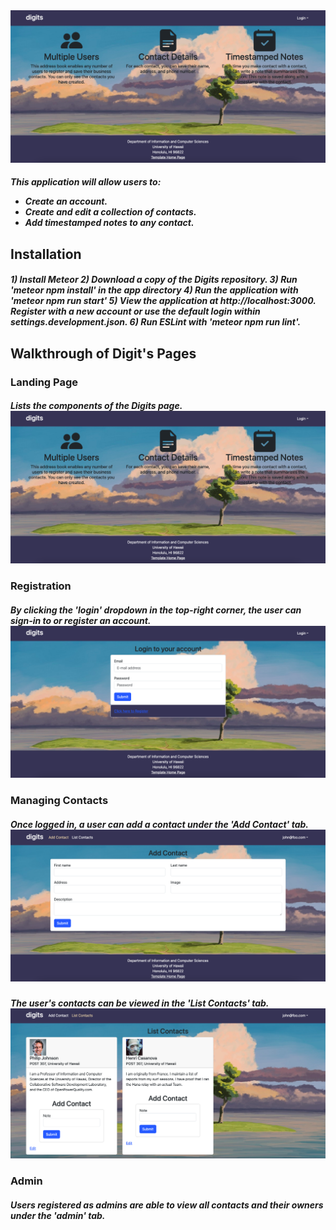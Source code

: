 <img src="doc/landingss.png">

<h5>This application will allow users to:
<ul>
    <li>Create an account.
    <li>Create and edit a collection of contacts.
    <li>Add timestamped notes to any contact. 
</ul>

<h2>Installation
<h5>
1) Install Meteor 
2) Download a copy of the Digits repository. 
3) Run 'meteor npm install' in the app directory
4) Run the application with 'meteor npm run start'
5) View the application at http://localhost:3000. Register with a new account or use the default login within settings.development.json. 
6) Run ESLint with 'meteor npm run lint'.

<h2>Walkthrough of Digit's Pages
<h3>Landing Page
<h5>Lists the components of the Digits page.
<img src="doc/landingss.png">

<h3>Registration
<h5> By clicking the 'login' dropdown in the top-right corner, the user can sign-in to or register an account. 
<img src="doc/register.png">

<h3>Managing Contacts
<h5> Once logged in, a user can add a contact under the 'Add Contact' tab.
<img src="doc/addcontactss.png">
<h5> The user's contacts can be viewed in the 'List Contacts' tab.
<img src="doc/listcontactss.png">

<h3>Admin
<h5>Users registered as admins are able to view all contacts and their owners under the 'admin' tab.





